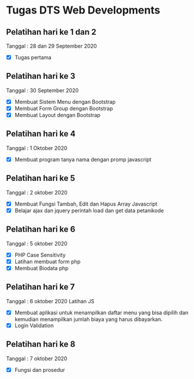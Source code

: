 # Tugas DTS Web Developments

## Pelatihan hari ke 1 dan 2 
Tanggal : 28 dan 29 September 2020
- [x] Tugas pertama

## Pelatihan hari ke 3
Tanggal : 30 September 2020
- [x] Membuat Sistem Menu dengan Bootstrap
- [x] Membuat Form Group dengan Bootstrap
- [x] Membuat Layout dengan Bootstrap

## Pelatihan hari ke 4
Tanggal : 1 Oktober 2020
- [x] Membuat program tanya nama dengan promp javascript

## Pelatihan hari ke 5
Tanggal : 2 oktober 2020
- [x] Membuat Fungsi Tambah, Edit dan Hapus Array Javascript
- [x] Belajar ajax dan jquery perintah load dan get data petanikode 

## Pelatihan hari ke 6
Tanggal : 5 oktober 2020
- [x] PHP Case Sensitivity
- [x] Latihan membuat form php
- [x] Membuat Biodata php

## Pelatihan hari ke 7
Tanggal : 6 oktober 2020
Latihan JS
- [x] Membuat aplikasi untuk menampilkan daftar menu yang
bisa dipilih dan kemudian menampilkan jumlah biaya yang
harus dibayarkan.
- [x] Login Validation

## Pelatihan hari ke 8
Tanggal : 7 oktober 2020
- [x] Fungsi dan prosedur